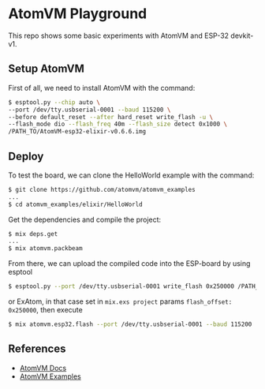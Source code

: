 # AtomVM Playground

This repo shows some basic experiments with AtomVM and ESP-32 devkit-v1.

## Setup AtomVM

First of all, we need to install AtomVM with the command:

```bash
$ esptool.py --chip auto \
--port /dev/tty.usbserial-0001 --baud 115200 \
--before default_reset --after hard_reset write_flash -u \
--flash_mode dio --flash_freq 40m --flash_size detect 0x1000 \
/PATH_TO/AtomVM-esp32-elixir-v0.6.6.img
```

## Deploy

To test the board, we can clone the HelloWorld example with the command: 

```bash
$ git clone https://github.com/atomvm/atomvm_examples
...
$ cd atomvm_examples/elixir/HelloWorld
```

Get the dependencies and compile the project:

```bash
$ mix deps.get
... 
$ mix atomvm.packbeam
```

From there, we can upload the compiled code into the ESP-board by using esptool 

```bash
$ esptool.py --port /dev/tty.usbserial-0001 write_flash 0x250000 /PATH_TO/HelloWorld.avm
```

or ExAtom, in that case set in `mix.exs project` params `flash_offset: 0x250000`, then execute

```bash
$ mix atomvm.esp32.flash --port /dev/tty.usbserial-0001 --baud 115200
```

## References 

- [AtomVM Docs](https://doc.atomvm.org/)
- [AtomVM Examples](https://github.com/atomvm/atomvm_examples)

